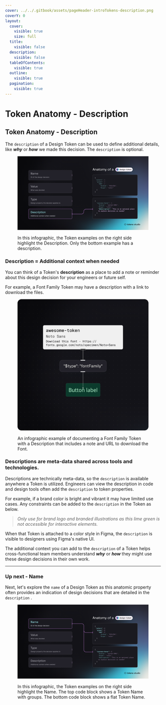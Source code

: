 ```yaml
---
cover: ../../.gitbook/assets/pageHeader-introTokens-description.png
coverY: 0
layout:
  cover:
    visible: true
    size: full
  title:
    visible: false
  description:
    visible: false
  tableOfContents:
    visible: true
  outline:
    visible: true
  pagination:
    visible: true
---
```


# Token Anatomy - Description

## Token Anatomy - Description

The `description` of a Design Token can be used to define additional details, like _**why**_ or _**how**_ we made this decision. The `description` is optional.&#x20;



<figure><img src="../../.gitbook/assets/token-anatomy-card-description@2x.png" alt=""><figcaption><p>In this infographic, the Token examples on the right side highlight the Description. Only the bottom example has a description. </p></figcaption></figure>



### Description = Additional context when needed

You can think of a Token's **description** as a place to add a note or reminder about this design decision for your engineers or future self.

For example, a Font Family Token may have a description with a link to download the files.

<figure><img src="../../.gitbook/assets/token-intro-example-description.png" alt=""><figcaption><p>An infographic example of documenting a Font Family Token with a Description that includes a note and URL to download the Font.</p></figcaption></figure>



### Descriptions are meta-data shared across tools and technologies.

Descriptions are technically meta-data, so the `description` is available anywhere a Token is utilized. Engineers can view the description in code and design tools often add the `description` to token properties.&#x20;

For example, if a brand color is bright and vibrant it may have limited use cases. Any constraints can be added to the `description` in the Token as below.&#x20;

> _Only use for brand logo and branded illustrations as this lime green is not accessible for interactive elements._

When that Token is attached to a color style in Figma, the `description` is visible to designers using Figma's native UI.&#x20;

The additional context you can add to the `description` of a Token helps cross-functional team members understand _**why**_ or _**how**_ they might use these design decisions in their own work.&#x20;

***



### Up next - Name

Next, let's explore the `name` of a Design Token as this anatomic property often provides an indication of design decisions that are detailed in the `description` .&#x20;

<figure><img src="../../.gitbook/assets/token-anatomy-name.png" alt=""><figcaption><p>In this infographic, the Token examples on the right side highlight the Name. The top code block shows a Token Name with groups. The bottom code block shows a flat Token Name.</p></figcaption></figure>
